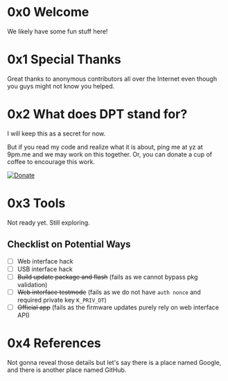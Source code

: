 # 0x0 Welcome

We likely have some fun stuff here!

# 0x1 Special Thanks

Great thanks to anonymous contributors all over the Internet even though you guys might not know you helped.

# 0x2 What does DPT stand for?

I will keep this as a secret for now.

But if you read my code and realize what it is about, ping me at yz at 9pm.me and we may work on this together. Or, you can donate a cup of coffee to encourage this work.

[![Donate](https://img.shields.io/badge/Donate-PayPal-green.svg)](https://www.paypal.com/cgi-bin/webscr?cmd=_donations&business=zhuyanzi@gmail.com&item_name=A+Cup+Of+Coffee&item_number=Thank+You&currency_code=USD)

# 0x3 Tools

Not ready yet. Still exploring.

## Checklist on Potential Ways

- [ ] Web interface hack
- [ ] USB interface hack
- [ ] ~~Build update package and flash~~ (fails as we cannot bypass pkg validation)
- [ ] ~~Web interface testmode~~ (fails as we do not have `auth nonce` and required private key `K_PRIV_DT`)
- [ ] ~~Official app~~ (fails as the firmware updates purely rely on web interface API)

# 0x4 References

Not gonna reveal those details but let's say there is a place named Google, and there is another place named GitHub.
